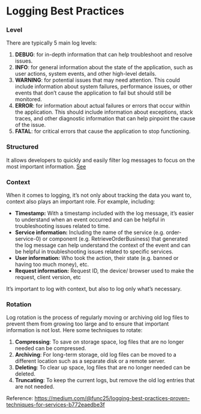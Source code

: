 # Logging Best Practices

### Level

There are typically 5 main log levels:

1.  **DEBUG**: for in-depth information that can help troubleshoot and resolve issues.
2.  **INFO**: for general information about the state of the application, such as user actions, system events, and other high-level details.
3.  **WARNING**: for potential issues that may need attention. This could include information about system failures, performance issues, or other events that don’t cause the application to fail but should still be monitored.
4.  **ERROR**: for information about actual failures or errors that occur within the application. This should include information about exceptions, stack traces, and other diagnostic information that can help pinpoint the cause of the issue.
5.  **FATAL**: for critical errors that cause the application to stop functioning.

### Structured

It allows developers to quickly and easily filter log messages to focus on the most important information. [See](https://betterprogramming.pub/why-you-should-use-structured-logging-format-47a388711316)

### Context

When it comes to logging, it’s not only about tracking the data you want to, context also plays an important role. For example, including:

- **Timestamp:** With a timestamp included with the log message, it’s easier to understand when an event occurred and can be helpful in troubleshooting issues related to time.
- **Service information:** Including the name of the service (e.g. order-service-0) or component (e.g. RetrieveOrderBusiness) that generated the log message can help understand the context of the event and can be helpful in troubleshooting issues related to specific services.
- **User information:** Who took the action, their state (e.g. banned or having too much money), etc.
- **Request information:** Request ID, the device/ browser used to make the request, client version, etc

It’s important to log with context, but also to log only what’s necessary.

### Rotation

Log rotation is the process of regularly moving or archiving old log files to prevent them from growing too large and to ensure that important information is not lost. Here some techniques to rotate:

1.  **Compressing**: To save on storage space, log files that are no longer needed can be compressed.
2.  **Archiving**: For long-term storage, old log files can be moved to a different location such as a separate disk or a remote server.
3.  **Deleting**: To clear up space, log files that are no longer needed can be deleted.
4.  **Truncating**: To keep the current logs, but remove the old log entries that are not needed.

Reference: https://medium.com/@func25/logging-best-practices-proven-techniques-for-services-b772eaedbe3f